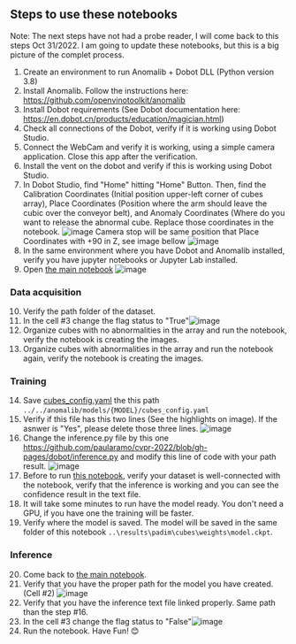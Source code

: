 ## Steps to use these notebooks
Note: The next steps have not had a probe reader, I will come back to this steps Oct 31/2022. I am going to update these notebooks, but this is a big picture of the complet process.

1. Create an environment to run Anomalib + Dobot DLL (Python version 3.8)
2. Install Anomalib. Follow the instructions here: https://github.com/openvinotoolkit/anomalib
3. Install Dobot requirements (See Dobot documentation here: https://en.dobot.cn/products/education/magician.html)
4. Check all connections of the Dobot, verify if it is working using Dobot Studio.
5. Connect the WebCam and verify it is working, using a simple camera application. Close this app after the verification.
6. Install the vent on the dobot and verify if this is working using Dobot Studio.
7. In Dobot Studio, find "Home" hitting "Home" Button. Then, find the Calibration Coordinates (Initial position upper-left corner of cubes array), Place Coordinates (Position where the arm should leave the cubic over the conveyor belt), and Anomaly Coordinates (Where do you want to release the abnormal cube. Replace those coordinates in the notebook. ![image](https://user-images.githubusercontent.com/10940214/198703796-3979d37d-ad9e-4e93-92b4-c575b1bde4b2.png)
Camera stop will be same position that Place Coordinates with +90 in Z, see image bellow  ![image](https://user-images.githubusercontent.com/10940214/198698536-9a1c403d-c7e3-4186-955b-4ceefb8fb379.png)
8. In the same environment where you have Dobot and Anomalib installed, verify you have jupyter notebooks or Jupyter Lab installed.
9. Open [the main notebook](https://github.com/paularamo/cvpr-2022/blob/gh-pages/dobot/notebooks_control/Anomalib_Dobot_cubics_FINAL.ipynb) ![image](https://user-images.githubusercontent.com/10940214/198696689-1be3583d-0356-4305-a2cd-f51e4ff62409.png)
### Data acquisition
10. Verify the path folder of the dataset.
11. In the cell #3 change the flag status to "True"![image](https://user-images.githubusercontent.com/10940214/198696596-459c97be-8789-4878-a038-1fa417a0b4c8.png)
12. Organize cubes with no abnormalities in the array and run the notebook, verify the notebook is creating the images.
13. Organize cubes with abnormalities in the array and run the notebook again, verify the notebook is creating the images.
### Training
14. Save [cubes_config.yaml](https://github.com/paularamo/cvpr-2022/blob/gh-pages/dobot/cubes_config.yaml) the this path ```../../anomalib/models/{MODEL}/cubes_config.yaml```
15. Verify if this file has this two lines (See the highlights on image). If the asnwer is "Yes", please delete those three lines. ![image](https://user-images.githubusercontent.com/10940214/198704365-13b94a42-a9d9-4704-b9a5-6424c08fce9f.png)
16. Change the inference.py file by this one https://github.com/paularamo/cvpr-2022/blob/gh-pages/dobot/inference.py and modify this line of code with your path result. 
![image](https://user-images.githubusercontent.com/10940214/198699965-28330883-f2d6-4692-8452-8b2623f39514.png)
17. Before to run [this notebook](
https://github.com/paularamo/cvpr-2022/blob/gh-pages/dobot/notebooks/001-getting-started-cubics/001-getting-started-Inference-cubics.ipynb), verify your dataset is well-connected with the notebook, verify that the inference is working and you can see the confidence result in the text file.
18. It will take some minutes to run have the model ready. You don't need a GPU, if you have one the training will be faster.
19. Verify where the model is saved. The model will be saved in the same folder of this notebook ``` ..\results\padim\cubes\weights\model.ckpt ```.
### Inference
20. Come back to [the main notebook](https://github.com/paularamo/cvpr-2022/blob/gh-pages/dobot/notebooks_control/Anomalib_Dobot_cubics_FINAL.ipynb).
21. Verify that you have the proper path for the model you have created. (Cell #2) ![image](https://user-images.githubusercontent.com/10940214/198702126-ee1c5e2b-a598-421a-98a3-743de5353028.png)
21. Verify that you have the inference text file linked properly. Same path than the step #16.
22. In the cell #3 change the flag status to "False"![image](https://user-images.githubusercontent.com/10940214/198696596-459c97be-8789-4878-a038-1fa417a0b4c8.png)
23. Run the notebook.
Have Fun! 😊

